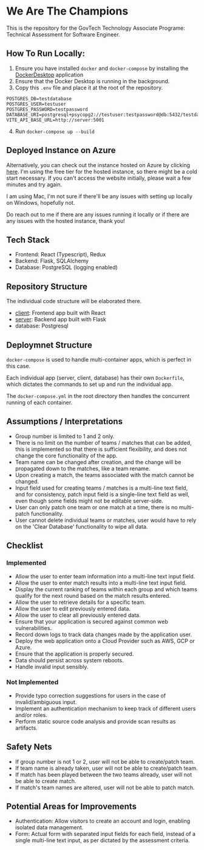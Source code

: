 # We Are The Champions

This is the repository for the GovTech Technology Associate Programe: Technical Assessment for Software Engineer.

## How To Run Locally:

1. Ensure you have installed `docker` and `docker-compose` by installing the [DockerDesktop](https://www.docker.com/products/docker-desktop/) application
2. Ensure that the Docker Desktop is running in the background.
3. Copy this `.env` file and place it at the root of the repository.

```
POSTGRES_DB=testdatabase
POSTGRES_USER=testuser
POSTGRES_PASSWORD=testpassword
DATABASE_URI=postgresql+psycopg2://testuser:testpassword@db:5432/testdatabase
VITE_API_BASE_URL=http://server:5001
```

4. Run `docker-compose up --build`

## Deployed Instance on Azure

Alternatively, you can check out the instance hosted on Azure by clicking [here](https://tap-frontend-hxa3g4emgqbsb6f0.southeastasia-01.azurewebsites.net/). I'm using the free tier for the hosted instance, so there might be a cold start necessary. If you can't access the website initially, please wait a few minutes and try again.

I am using Mac, I'm not sure if there'll be any issues with setting up locally on Windows, hopefully not.

Do reach out to me if there are any issues running it locally or if there are any issues with the hosted instance, thank you!

## Tech Stack

- Frontend: React (Typescript), Redux
- Backend: Flask, SQLAlchemy
- Database: PostgreSQL (logging enabled)

## Repository Structure

The individual code structure will be elaborated there.

- [client](https://github.com/jasonang0210/tap-technical-assessment/blob/main/client/README.md): Frontend app built with React
- [server](https://github.com/jasonang0210/tap-technical-assessment/blob/main/server/README.md): Backend app built with Flask
- database: Postgresql

## Deploymnet Structure

`docker-compose` is used to handle multi-container apps, which is perfect in this case.

Each individual app (server, client, database) has their own `Dockerfile`, which dictates the commands to set up and run the individual app.

The `docker-compose.yml` in the root directory then handles the concurrent running of each container.

## Assumptions / Interpretations

- Group number is limited to 1 and 2 only.
- There is no limit on the number of teams / matches that can be added, this is implemented so that there is sufficient flexibility, and does not change the core functionality of the app.
- Team name can be changed after creation, and the change will be propagated down to the matches, like a team rename.
- Upon creating a match, the teams associated with the match cannot be changed.
- Input field used for creating teams / matches is a multi-line text field, and for consistency, patch input field is a single-line text field as well, even though some fields might not be editable server-side.
- User can only patch one team or one match at a time, there is no multi-patch functionality.
- User cannot delete individual teams or matches, user would have to rely on the 'Clear Database' functionality to wipe all data.

## Checklist

### Implemented

- Allow the user to enter team information into a multi-line text input field.
- Allow the user to enter match results into a multi-line text input field.
- Display the current ranking of teams within each group and which teams qualify for the next round based on the match results entered.
- Allow the user to retrieve details for a specific team.
- Allow the user to edit previously entered data.
- Allow the user to clear all previously entered data.
- Ensure that your application is secured against common web vulnerabilities.
- Record down logs to track data changes made by the application user.
- Deploy the web application onto a Cloud Provider such as AWS, GCP or Azure.
- Ensure that the application is properly secured.
- Data should persist across system reboots.
- Handle invalid input sensibly.

### Not Implemented

- Provide typo correction suggestions for users in the case of invalid/ambiguous input.
- Implement an authentication mechanism to keep track of different users and/or roles.
- Perform static source code analysis and provide scan results as artifacts.

## Safety Nets

- If group number is not 1 or 2, user will not be able to create/patch team.
- If team name is already taken, user will not be able to create/patch team.
- If match has been played between the two teams already, user will not be able to create match.
- If match's team names are altered, user will not be able to patch match.

## Potential Areas for Improvements

- Authentication: Allow visitors to create an account and login, enabling isolated data management.
- Form: Actual form with separated input fields for each field, instead of a single multi-line text input, as per dictated by the assessment criteria.
